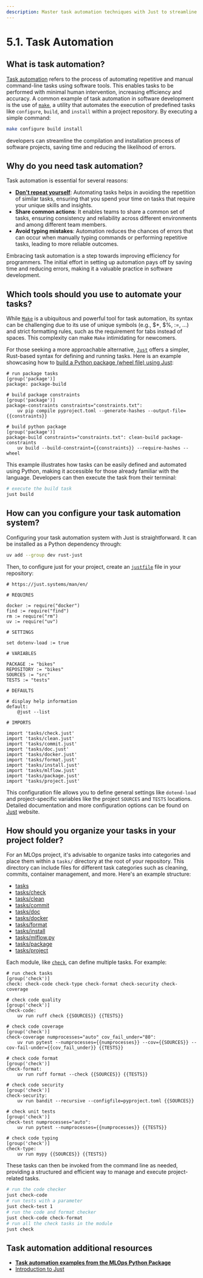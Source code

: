 ```yaml
---
description: Master task automation techniques with Just to streamline development tasks. Discover how to automate repetitive commands, create reusable scripts, and improve your overall efficiency in building and managing MLOps projects.
---
```


# 5.1. Task Automation

## What is task automation?

[Task automation](https://en.wikipedia.org/wiki/Build_automation) refers to the process of automating repetitive and manual command-line tasks using software tools. This enables tasks to be performed with minimal human intervention, increasing efficiency and accuracy. A common example of task automation in software development is the use of [`make`](https://en.wikipedia.org/wiki/Make_(software)), a utility that automates the execution of predefined tasks like `configure`, `build`, and `install` within a project repository. By executing a simple command:

```bash
make configure build install
```

developers can streamline the compilation and installation process of software projects, saving time and reducing the likelihood of errors.

## Why do you need task automation?

Task automation is essential for several reasons:

- **[Don't repeat yourself](https://en.wikipedia.org/wiki/Don%27t_repeat_yourself)**: Automating tasks helps in avoiding the repetition of similar tasks, ensuring that you spend your time on tasks that require your unique skills and insights.
- **Share common actions**: It enables teams to share a common set of tasks, ensuring consistency and reliability across different environments and among different team members.
- **Avoid typing mistakes**: Automation reduces the chances of errors that can occur when manually typing commands or performing repetitive tasks, leading to more reliable outcomes.

Embracing task automation is a step towards improving efficiency for programmers. The initial effort in setting up automation pays off by saving time and reducing errors, making it a valuable practice in software development.

## Which tools should you use to automate your tasks?

While [`Make`](https://en.wikipedia.org/wiki/Make_(software)) is a ubiquitous and powerful tool for task automation, its syntax can be challenging due to its use of unique symbols (e.g., $*, $%, :=, ...) and strict formatting rules, such as the requirement for tabs instead of spaces. This complexity can make `Make` intimidating for newcomers.

For those seeking a more approachable alternative, [`Just`](https://just.systems/) offers a simpler, Rust-based syntax for defining and running tasks. Here is an example showcasing how to [build a Python package (wheel file) using Just](https://github.com/fmind/mlops-python-package/blob/main/tasks/package.just):

```
# run package tasks
[group('package')]
package: package-build

# build package constraints
[group('package')]
package-constraints constraints="constraints.txt":
	uv pip compile pyproject.toml --generate-hashes --output-file={{constraints}}

# build python package
[group('package')]
package-build constraints="constraints.txt": clean-build package-constraints
	uv build --build-constraint={{constraints}} --require-hashes --wheel
```

This example illustrates how tasks can be easily defined and automated using Python, making it accessible for those already familiar with the language. Developers can then execute the task from their terminal:

```bash
# execute the build task
just build
```

## How can you configure your task automation system?

Configuring your task automation system with Just is straightforward. It can be installed as a Python dependency through:

```bash
uv add --group dev rust-just
```

Then, to configure just for your project, create an [`justfile`](https://github.com/fmind/mlops-python-package/blob/main/justfile) file in your repository:

```
# https://just.systems/man/en/

# REQUIRES

docker := require("docker")
find := require("find")
rm := require("rm")
uv := require("uv")

# SETTINGS

set dotenv-load := true

# VARIABLES

PACKAGE := "bikes"
REPOSITORY := "bikes"
SOURCES := "src"
TESTS := "tests"

# DEFAULTS

# display help information
default:
    @just --list

# IMPORTS

import 'tasks/check.just'
import 'tasks/clean.just'
import 'tasks/commit.just'
import 'tasks/doc.just'
import 'tasks/docker.just'
import 'tasks/format.just'
import 'tasks/install.just'
import 'tasks/mlflow.just'
import 'tasks/package.just'
import 'tasks/project.just'
```

This configuration file allows you to define general settings like `dotend-load` and project-specific variables like the project `SOURCES` and `TESTS` locations. Detailed documentation and more configuration options can be found on [Just](https://just.systems/man/en/) website.

## How should you organize your tasks in your project folder?

For an MLOps project, it's advisable to organize tasks into categories and place them within a `tasks/` directory at the root of your repository. This directory can include files for different task categories such as cleaning, commits, container management, and more. Here's an example structure:

- [tasks](https://github.com/fmind/mlops-python-package/tree/main/tasks)
- [tasks/check](https://github.com/fmind/mlops-python-package/blob/main/tasks/check.just)
- [tasks/clean](https://github.com/fmind/mlops-python-package/blob/main/tasks/clean.just)
- [tasks/commit](https://github.com/fmind/mlops-python-package/blob/main/tasks/commit.just)
- [tasks/doc](https://github.com/fmind/mlops-python-package/blob/main/tasks/doc.just)
- [tasks/docker](https://github.com/fmind/mlops-python-package/blob/main/tasks/docker.just)
- [tasks/format](https://github.com/fmind/mlops-python-package/blob/main/tasks/format.just)
- [tasks/install](https://github.com/fmind/mlops-python-package/blob/main/tasks/install.just)
- [tasks/mlflow.py](https://github.com/fmind/mlops-python-package/blob/main/tasks/mlflow.just)
- [tasks/package](https://github.com/fmind/mlops-python-package/blob/main/tasks/package.just)
- [tasks/project](https://github.com/fmind/mlops-python-package/blob/main/tasks/project.just)

Each module, like [`check`](https://github.com/fmind/mlops-python-package/blob/main/tasks/check.just), can define multiple tasks. For example:

```
# run check tasks
[group('check')]
check: check-code check-type check-format check-security check-coverage

# check code quality
[group('check')]
check-code:
    uv run ruff check {{SOURCES}} {{TESTS}}

# check code coverage
[group('check')]
check-coverage numprocesses="auto" cov_fail_under="80":
    uv run pytest --numprocesses={{numprocesses}} --cov={{SOURCES}} --cov-fail-under={{cov_fail_under}} {{TESTS}}

# check code format
[group('check')]
check-format:
    uv run ruff format --check {{SOURCES}} {{TESTS}}

# check code security
[group('check')]
check-security:
    uv run bandit --recursive --configfile=pyproject.toml {{SOURCES}}

# check unit tests
[group('check')]
check-test numprocesses="auto":
    uv run pytest --numprocesses={{numprocesses}} {{TESTS}}

# check code typing
[group('check')]
check-type:
    uv run mypy {{SOURCES}} {{TESTS}}
```

These tasks can then be invoked from the command line as needed, providing a structured and efficient way to manage and execute project-related tasks.

```bash
# run the code checker
just check-code
# run tests with a parameter
just check-test 1
# run the code and format checker
just check-code check-format
# run all the check tasks in the module
just check
```
## Task automation additional resources

- **[Task automation examples from the MLOps Python Package](https://github.com/fmind/mlops-python-package/tree/main/tasks)**
- [Introduction to Just](https://just.systems/man/en/introduction.html)
